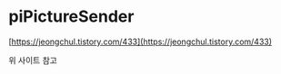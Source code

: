 # piPictureSender

[https://jeongchul.tistory.com/433](https://jeongchul.tistory.com/433)  

위 사이트 참고
